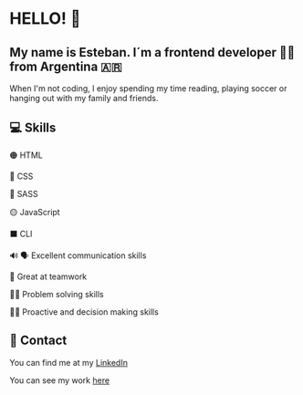 # HELLO! :wave:

## My name is Esteban. I´m a frontend developer :technologist: from Argentina :argentina:

When I'm not coding, I enjoy spending my time reading, playing soccer or hanging out with my family and friends.

## :computer: Skills

:orange_circle: HTML

:large_blue_circle: CSS

:red_circle: SASS

:yellow_circle: JavaScript

:black_large_square: CLI

:loud_sound: :speaking_head: Excellent communication skills

:busts_in_silhouette: Great at teamwork

:male_detective: Problem solving skills

:man_technologist: Proactive and decision making skills

## :iphone: Contact

You can find me at my [LinkedIn](https://www.linkedin.com/in/estebanlopezalonzo/)

You can see my work [here](https://estebanlopezaportfolio.netlify.app/)
